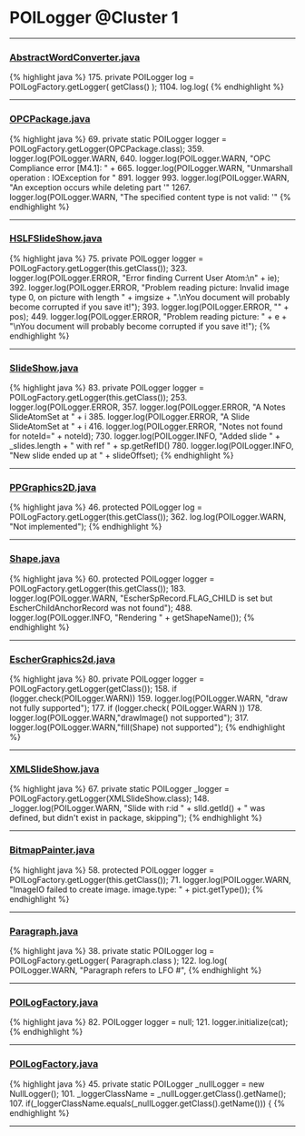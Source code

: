 # POILogger @Cluster 1

***

### [AbstractWordConverter.java](https://searchcode.com/codesearch/view/97383976/)
{% highlight java %}
175. private POILogger log = POILogFactory.getLogger( getClass() );
1104.                 log.log(
{% endhighlight %}

***

### [OPCPackage.java](https://searchcode.com/codesearch/view/97406292/)
{% highlight java %}
69. private static POILogger logger = POILogFactory.getLogger(OPCPackage.class);
359.   logger.log(POILogger.WARN, 
640.          logger.log(POILogger.WARN, "OPC Compliance error [M4.1]: " +
665.         logger.log(POILogger.WARN, "Unmarshall operation : IOException for "
891.     logger
993.   logger.log(POILogger.WARN, "An exception occurs while deleting part '"
1267.   logger.log(POILogger.WARN, "The specified content type is not valid: '"
{% endhighlight %}

***

### [HSLFSlideShow.java](https://searchcode.com/codesearch/view/97394255/)
{% highlight java %}
75. private POILogger logger = POILogFactory.getLogger(this.getClass());
323.   logger.log(POILogger.ERROR, "Error finding Current User Atom:\n" + ie);
392.     logger.log(POILogger.ERROR, "Problem reading picture: Invalid image type 0, on picture with length " + imgsize + ".\nYou document will probably become corrupted if you save it!");
393.     logger.log(POILogger.ERROR, "" + pos);
449.       logger.log(POILogger.ERROR, "Problem reading picture: " + e + "\nYou document will probably become corrupted if you save it!");
{% endhighlight %}

***

### [SlideShow.java](https://searchcode.com/codesearch/view/97394959/)
{% highlight java %}
83. private POILogger logger = POILogFactory.getLogger(this.getClass());
253.   logger.log(POILogger.ERROR,
357.         logger.log(POILogger.ERROR, "A Notes SlideAtomSet at " + i
385.         logger.log(POILogger.ERROR, "A Slide SlideAtomSet at " + i
416.         logger.log(POILogger.ERROR, "Notes not found for noteId=" + noteId);
730.   logger.log(POILogger.INFO, "Added slide " + _slides.length + " with ref " + sp.getRefID()
780.   logger.log(POILogger.INFO, "New slide ended up at " + slideOffset);
{% endhighlight %}

***

### [PPGraphics2D.java](https://searchcode.com/codesearch/view/97394403/)
{% highlight java %}
46. protected POILogger log = POILogFactory.getLogger(this.getClass());
362.     log.log(POILogger.WARN, "Not implemented");
{% endhighlight %}

***

### [Shape.java](https://searchcode.com/codesearch/view/97394276/)
{% highlight java %}
60. protected POILogger logger = POILogFactory.getLogger(this.getClass());
183.             logger.log(POILogger.WARN, "EscherSpRecord.FLAG_CHILD is set but EscherChildAnchorRecord was not found");
488.     logger.log(POILogger.INFO, "Rendering " + getShapeName());
{% endhighlight %}

***

### [EscherGraphics2d.java](https://searchcode.com/codesearch/view/97401504/)
{% highlight java %}
80. private POILogger logger = POILogFactory.getLogger(getClass());
158.         if (logger.check(POILogger.WARN))
159.             logger.log(POILogger.WARN, "draw not fully supported");
177.     if (logger.check( POILogger.WARN ))
178.         logger.log(POILogger.WARN,"drawImage() not supported");
317.         logger.log(POILogger.WARN,"fill(Shape) not supported");
{% endhighlight %}

***

### [XMLSlideShow.java](https://searchcode.com/codesearch/view/97406883/)
{% highlight java %}
67. private static POILogger _logger = POILogFactory.getLogger(XMLSlideShow.class);
148.                     _logger.log(POILogger.WARN, "Slide with r:id " + slId.getId() + " was defined, but didn't exist in package, skipping");
{% endhighlight %}

***

### [BitmapPainter.java](https://searchcode.com/codesearch/view/97394526/)
{% highlight java %}
58. protected POILogger logger = POILogFactory.getLogger(this.getClass());
71.         logger.log(POILogger.WARN, "ImageIO failed to create image. image.type: " + pict.getType());
{% endhighlight %}

***

### [Paragraph.java](https://searchcode.com/codesearch/view/97384407/)
{% highlight java %}
38. private static POILogger log = POILogFactory.getLogger( Paragraph.class );
122.             log.log( POILogger.WARN, "Paragraph refers to LFO #",
{% endhighlight %}

***

### [POILogFactory.java](https://searchcode.com/codesearch/view/97399957/)
{% highlight java %}
82. POILogger logger = null;
121.       logger.initialize(cat);
{% endhighlight %}

***

### [POILogFactory.java](https://searchcode.com/codesearch/view/97399957/)
{% highlight java %}
45. private static POILogger _nullLogger = new NullLogger();
101.         _loggerClassName = _nullLogger.getClass().getName();
107.     if(_loggerClassName.equals(_nullLogger.getClass().getName())) {
{% endhighlight %}

***

